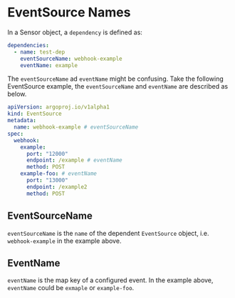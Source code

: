# EventSource Names

In a Sensor object, a `dependency` is defined as:

```yaml
dependencies:
  - name: test-dep
    eventSourceName: webhook-example
    eventName: example
```

The `eventSourceName` ad `eventName` might be confusing. Take the following
EventSource example, the `eventSourceName` and `eventName` are described as
below.

```yaml
apiVersion: argoproj.io/v1alpha1
kind: EventSource
metadata:
  name: webhook-example # eventSourceName
spec:
  webhook:
    example:
      port: "12000"
      endpoint: /example # eventName
      method: POST
    example-foo: # eventName
      port: "13000"
      endpoint: /example2
      method: POST
```

## EventSourceName

`eventSourceName` is the `name` of the dependent `EventSource` object, i.e.
`webhook-example` in the example above.

## EventName

`eventName` is the map key of a configured event. In the example above,
`eventName` could be `exmaple` or `example-foo`.
